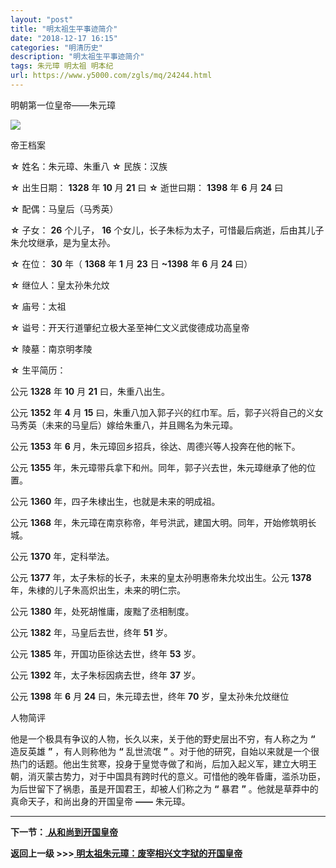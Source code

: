```yaml
---
layout: "post"
title: "明太祖生平事迹简介"
date: "2018-12-17 16:15"
categories: "明清历史"
description: "明太祖生平事迹简介"
tags: 朱元璋 明太祖 明本纪
url: https://www.y5000.com/zgls/mq/24244.html
---
```






明朝第一位皇帝——朱元璋

![](https://img.y5000.com/uploads/allimg/170724/12-1FH41F21C25.jpg)

帝王档案

**☆** 姓名：朱元璋、朱重八 **☆** 民族：汉族

**☆** 出生日期： **1328** 年 **10** 月 **21** 曰 **☆** 逝世曰期： **1398** 年 **6** 月 **24**
曰

**☆** 配偶：马皇后（马秀英）

**☆** 子女： **26** 个儿子， **16** 个女儿，长子朱标为太子，可惜最后病逝，后由其儿子朱允坟继承，是为皇太孙。

**☆** 在位： **30** 年（ **1368** 年 **1** 月 **23** 日 **~1398** 年 **6** 月 **24** 曰）

**☆** 继位人：皇太孙朱允炆

**☆** 庙号：太祖

**☆** 谥号：开天行道肇纪立极大圣至神仁文义武俊德成功高皇帝

**☆** 陵墓：南京明孝陵

**☆** 生平简历：

公元 **1328** 年 **10** 月 **21** 曰，朱重八出生。

公元 **1352** 年 **4** 月 **15**
曰，朱重八加入郭子兴的红巾军。后，郭子兴将自己的义女马秀英（未来的马皇后）嫁给朱重八，并且赐名为朱元璋。

公元 **1353** 年 **6** 月，朱元璋回乡招兵，徐达、周德兴等人投奔在他的帐下。

公元 **1355** 年，朱元璋带兵拿下和州。同年，郭子兴去世，朱元璋继承了他的位置。

公元 **1360** 年，四子朱棣出生，也就是未来的明成祖。

公元 **1368** 年，朱元璋在南京称帝，年号洪武，建国大明。同年，开始修筑明长城。

公元 **1370** 年，定科举法。

公元 **1377** 年，太子朱标的长子，未来的皇太孙明惠帝朱允坟出生。公元 **1378** 年，朱棣的儿子朱高炽出生，未来的明仁宗。

公元 **1380** 年，处死胡惟庸，废黜了丞相制度。

公元 **1382** 年，马皇后去世，终年 **51** 岁。

公元 **1385** 年，开国功臣徐达去世，终年 **53** 岁。

公元 **1392** 年，太子朱标因病去世，终年 **37** 岁。

公元 **1398** 年 **6** 月 **24** 曰，朱元璋去世，终年 **70** 岁，皇太孙朱允炆继位

人物简评

他是一个极具有争议的人物，长久以来，关于他的野史层出不穷，有人称之为 **“** 造反英雄 **”** ，有人则称他为 **“** 乱世流氓 **”**
。对于他的研究，自始以来就是一个很热门的话题。他出生贫寒，投身于皇觉寺做了和尚，后加入起义军，建立大明王朝，消灭蒙古势力，对于中国具有跨时代的意义。可惜他的晚年昏庸，滥杀功臣，为后世留下了祸患，虽是开国君王，却被人们称之为
**“** 暴君 **”** 。他就是草莽中的真命天子，和尚出身的开国皇帝 **——** 朱元璋。

* * *

**下一节：**[ **从和尚到开国皇帝**](https://www.y5000.com/zgls/mq/24245.html)

**返回上一级 >>>[ 明太祖朱元璋：废宰相兴文字狱的开国皇帝](https://www.y5000.com/zgls/mq/24254.html)**
